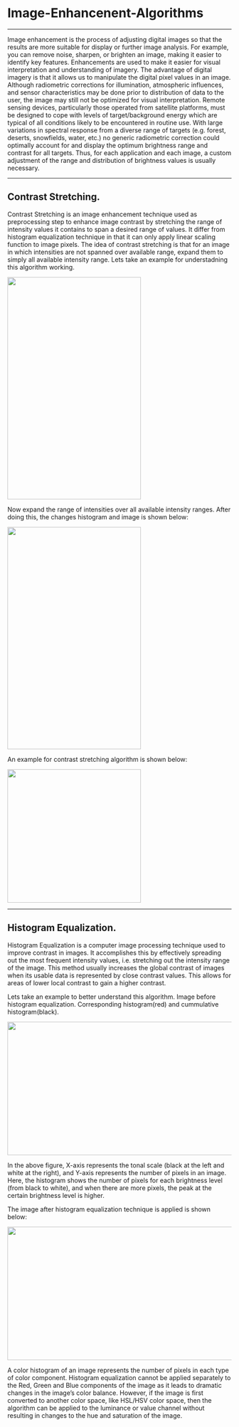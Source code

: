 # Image-Enhancenent-Algorithms

 ---
 Image enhancement is the process of adjusting digital images so that the results are more suitable for display or further image analysis. For example, you can remove noise, sharpen, or brighten an image, making it easier to identify key features.
 Enhancements are used to make it easier for visual interpretation and understanding of imagery. The advantage of digital imagery is that it allows us to manipulate the digital pixel values in an image. Although radiometric corrections for illumination, atmospheric influences, and sensor characteristics may be done prior to distribution of data to the user, the image may still not be optimized for visual interpretation. Remote sensing devices, particularly those operated from satellite platforms, must be designed to cope with levels of target/background energy which are typical of all conditions likely to be encountered in routine use. With large variations in spectral response from a diverse range of targets (e.g. forest, deserts, snowfields, water, etc.) no generic radiometric correction could optimally account for and display the optimum brightness range and contrast for all targets. Thus, for each application and each image, a custom adjustment of the range and distribution of brightness values is usually necessary.
 
 ---
 
## Contrast Stretching.


Contrast Stretching is an image enhancement technique used as preprocessing step to enhance image contrast by stretching the range of intensity values it contains to span a desired range of values.
It differ from histogram equalization technique in that it can only apply linear scaling function to image pixels.
The idea of contrast stretching is that for an image in which intensities are not spanned over available range, expand them to simply all available intensity range.
Lets take an example for understadning this algorithm working.



<img src="https://user-images.githubusercontent.com/63426759/208643993-245d7464-23b7-4035-99c6-d5beb7be2ade.png" width="300" height="500" >

Now expand the range of intensities over all available intensity ranges. After doing this, the changes histogram and image is shown below:

<img src="https://user-images.githubusercontent.com/63426759/208645491-efafa149-7f10-4206-925a-9a6736580eae.png" width="300" height="500" >

An example for contrast stretching algorithm is shown below:

<img src="https://user-images.githubusercontent.com/63426759/208645853-ce281c6a-6da4-484b-b992-e15383ce127b.png" width="300" height="300" >

 ---
## Histogram Equalization.

Histogram Equalization is a computer image processing technique used to improve contrast in images. It accomplishes this by effectively spreading out the most frequent intensity values, i.e. stretching out the intensity range of the image. This method usually increases the global contrast of images when its usable data is represented by close contrast values. This allows for areas of lower local contrast to gain a higher contrast.

Lets take an example to better understand this algorithm. Image before histogram equalization. Corresponding histogram(red) and cummulative histogram(black).


<img src="https://user-images.githubusercontent.com/63426759/208648061-fd536e73-6325-4a63-9951-2d35b5f0ded2.png" width="600" height="300" >

In the above figure, X-axis represents the tonal scale (black at the left and white at the right), and Y-axis represents the number of pixels in an image. Here, the histogram shows the number of pixels for each brightness level (from black to white), and when there are more pixels, the peak at the certain brightness level is higher.

The image after histogram equalization technique is applied is shown below:

<img src="https://user-images.githubusercontent.com/63426759/208648658-c3dc8115-d4ae-46b8-b46a-eff9adceaa0e.png" width="600" height="300" >


A color histogram of an image represents the number of pixels in each type of color component. Histogram equalization cannot be applied separately to the Red, Green and Blue components of the image as it leads to dramatic changes in the image’s color balance. However, if the image is first converted to another color space, like HSL/HSV color space, then the algorithm can be applied to the luminance or value channel without resulting in changes to the hue and saturation of the image.
